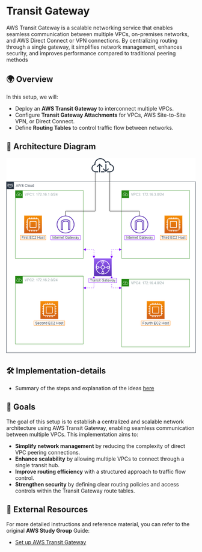 # Transit Gateway

AWS Transit Gateway is a scalable networking service that enables seamless communication between multiple VPCs, on-premises networks, and AWS Direct Connect or VPN connections. By centralizing routing through a single gateway, it simplifies network management, enhances security, and improves performance compared to traditional peering methods
  
## 🌍 Overview  
In this setup, we will:

- Deploy an **AWS Transit Gateway** to interconnect multiple VPCs.
- Configure **Transit Gateway Attachments** for VPCs, AWS Site-to-Site VPN, or Direct Connect.
- Define **Routing Tables** to control traffic flow between networks.

## 📐 Architecture Diagram

![Transit-Gateway-Architect](/Set-up-AWS-Transit-Gateway/screenshots/Transit-gateway-architect.png)

## 🛠 Implementation-details

  - Summary of the steps and explanation of the ideas [here](/Set-up-AWS-Transit-Gateway/Implementation-details.md)

## 🎯 Goals  

The goal of this setup is to establish a centralized and scalable network architecture using AWS Transit Gateway, enabling seamless communication between multiple VPCs. This implementation aims to:

- **Simplify network management** by reducing the complexity of direct VPC peering connections.
- **Enhance scalability** by allowing multiple VPCs to connect through a single transit hub.
- **Improve routing efficiency** with a structured approach to traffic flow control.
- **Strengthen security** by defining clear routing policies and access controls within the Transit Gateway route tables.
  
## 🔗 External Resources

For more detailed instructions and reference material, you can refer to the original **AWS Study Group** Guide:


- [Set up AWS Transit Gateway](https://000020.awsstudygroup.com/)